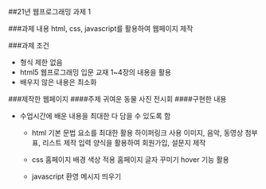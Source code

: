 ##21년 웹프로그래밍 과제 1

###과제 내용
html, css, javascript를 활용하여 웹페이지 제작

###과제 조건
* 형식 제한 없음
* html5 웹프로그래밍 입문 교재 1~4장의 내용을 활용
* 배우지 않은 내용은 최소화

###제작한 웹페이지
####주제
귀여운 동물 사진 전시회
####구현한 내용
+ 수업시간에 배운 내용을 최대한 다 담을 수 있도록 함

  + html 
    기본 문법 요소를 최대한 활용
    하이퍼링크 사용
    이미지, 음악, 동영상 첨부
    표, 리스트 제작
    입력 양식을 활용하여 회원가입, 설문지 제작
    
  + css
    홈페이지 배경 색상 적용
    홈페이지 글자 꾸미기
    hover 기능 활용
  
  + javascript
    환영 메시지 띄우기
